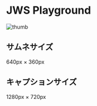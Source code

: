 # JWS Playground

![thumb](https://github.com/user-attachments/assets/a6399c42-5081-40c6-9dac-c1621660df3d)

## サムネサイズ

640px × 360px

## キャプションサイズ

1280px × 720px
